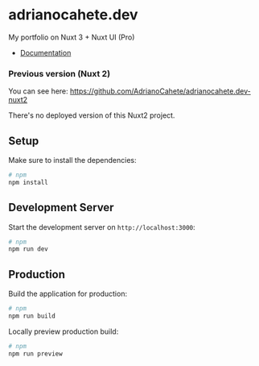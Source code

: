 # adrianocahete.dev

My portfolio on Nuxt 3 + Nuxt UI (Pro)

- [Documentation](https://ui.nuxt.com/pro/getting-started)

### Previous version (Nuxt 2)

You can see here: <https://github.com/AdrianoCahete/adrianocahete.dev-nuxt2>

There's no deployed version of this Nuxt2 project.

## Setup

Make sure to install the dependencies:

```bash
# npm
npm install
```

## Development Server

Start the development server on `http://localhost:3000`:

```bash
# npm
npm run dev
```

## Production

Build the application for production:

```bash
# npm
npm run build
```

Locally preview production build:

```bash
# npm
npm run preview
```
